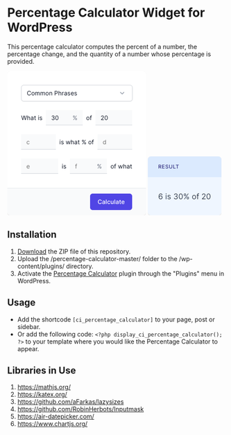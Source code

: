 # Percentage Calculator Widget for WordPress

This percentage calculator computes the percent of a number, the percentage change, and the quantity of a number whose percentage is provided.

![Percentage Calculator Input Form](/assets/images/screenshot-1.png "Percentage Calculator Input Form")
![Percentage Calculator Calculation Results](/assets/images/screenshot-2.png "Percentage Calculator Calculation Results")

## Installation

1. [Download](https://github.com/pub-calculator-io/percentage-calculator/archive/refs/heads/master.zip) the ZIP file of this repository.
2. Upload the /percentage-calculator-master/ folder to the /wp-content/plugins/ directory.
3. Activate the [Percentage Calculator](https://www.calculator.io/percentage-calculator/ "Percentage Calculator Homepage") plugin through the "Plugins" menu in WordPress.

## Usage
* Add the shortcode `[ci_percentage_calculator]` to your page, post or sidebar.
* Or add the following code: `<?php display_ci_percentage_calculator(); ?>` to your template where you would like the Percentage Calculator to appear.

## Libraries in Use
1. https://mathjs.org/
2. https://katex.org/
3. https://github.com/aFarkas/lazysizes
4. https://github.com/RobinHerbots/Inputmask
5. https://air-datepicker.com/
6. https://www.chartjs.org/
